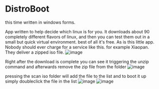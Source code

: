 # DistroBoot
this time written in windows forms.

App written to help decide which linux is for you. It downloads about 90 completely different flavors of linux, and then you can test them out in a small but quick virtual environment. best of all it's free. As is this little app. Nobody should ever charge for a service like this. 
for example Xiaopan. They deliver a zipped iso file. 
![image](https://user-images.githubusercontent.com/77209365/223823595-f1ec6f05-1add-437c-889c-ca9cc3f19b8c.png)

Right after the download is complete you can see it triggering the unzip command and afterwards remove the zip file from the folder
![image](https://user-images.githubusercontent.com/77209365/223824461-87665ad3-42d4-4f37-87f2-a5e665f599d2.png)

pressing the scan iso folder will add the file to the list and to boot it up simply doubleclick the file in the list
![image](https://user-images.githubusercontent.com/77209365/223824197-0146654e-7c54-4fdb-a252-5ff23deb5b47.png)
![image](https://user-images.githubusercontent.com/77209365/223824925-6e6d9f9e-2986-4747-95a2-9b9782785370.png)
